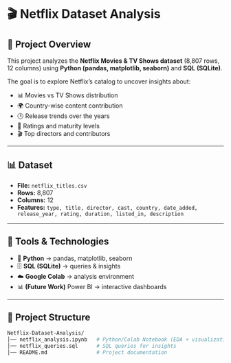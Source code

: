 # 🎬 Netflix Dataset Analysis  

## 📌 Project Overview  
This project analyzes the **Netflix Movies & TV Shows dataset** (8,807 rows, 12 columns) using **Python (pandas, matplotlib, seaborn)** and **SQL (SQLite)**.  

The goal is to explore Netflix’s catalog to uncover insights about:  
- 📊 Movies vs TV Shows distribution  
- 🌍 Country-wise content contribution  
- 🕒 Release trends over the years  
- 🎥 Ratings and maturity levels  
- 🎬 Top directors and contributors  

---

## 📊 Dataset  
- **File:** `netflix_titles.csv`  
- **Rows:** 8,807  
- **Columns:** 12  
- **Features:** `type, title, director, cast, country, date_added, release_year, rating, duration, listed_in, description`  
---

## 🔧 Tools & Technologies  
- 🐍 **Python** → pandas, matplotlib, seaborn  
- 🗄️ **SQL (SQLite)** → queries & insights  
- ☁️ **Google Colab** → analysis environment  
- 📊 **(Future Work)** Power BI → interactive dashboards  

---

## 📂 Project Structure  
```bash
Netflix-Dataset-Analysis/
│── netflix_analysis.ipynb   # Python/Colab Notebook (EDA + visualizations)
│── netflix_queries.sql      # SQL queries for insights
│── README.md                # Project documentation
